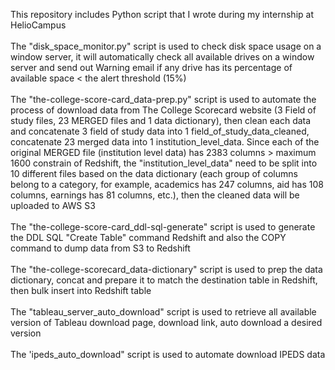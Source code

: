 This repository includes Python script that I wrote during my internship at HelioCampus\
\
The "disk_space_monitor.py" script is used to check disk space usage on a window server, it will automatically check all available drives on a window server and send out Warning email if any drive has its percentage of available space < the alert threshold (15%)\
\
The "the-college-score-card_data-prep.py" script is used to automate the process of download data from The College Scorecard website (3 Field of study files, 23 MERGED files and 1 data dictionary), then clean each data and concatenate 3 field of study data into 1 field_of_study_data_cleaned, concatenate 23 merged data into 1 institution_level_data. Since each of the original MERGED file (institution level data) has 2383 columns > maximum 1600 constrain of Redshift, the "institution_level_data" need to be split into 10 different files based on the data dictionary (each group of columns belong to a category, for example, academics has 247 columns, aid has 108 columns, earnings has 81 columns, etc.), then the cleaned data will be uploaded to AWS S3\
\
The "the-college-score-card_ddl-sql-generate" script is used to generate the DDL SQL "Create Table" command Redshift and also the COPY command to dump data from S3 to Redshift\
\
The "the-college-scorecard_data-dictionary" script is used to prep the data dictionary, concat and prepare it to match the destination table in Redshift, then bulk insert into Redshift table\
\
The "tableau_server_auto_download" script is used to retrieve all available version of Tableau download page, download link, auto download a desired version\
\
The 'ipeds_auto_download" script is used to automate download IPEDS data
